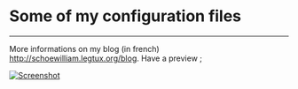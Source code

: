 # Some of my configuration files
- - -

More informations on my blog (in french) http://schoewilliam.legtux.org/blog.
Have a preview ;

[![Screenshot](https://github.com/Schoewilliam/configs/blob/master/minipreview.png?raw=true)](http://schoewilliam.deviantart.com/art/WMFS2-April-2012-294071044)
